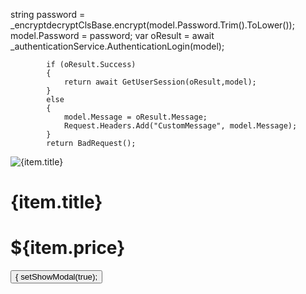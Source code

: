 string password = _encryptdecryptClsBase.encrypt(model.Password.Trim().ToLower());
            model.Password = password;
            var oResult = await _authenticationService.AuthenticationLogin(model);

            if (oResult.Success)
            {
                return await GetUserSession(oResult,model);
            }
            else
            {
                model.Message = oResult.Message;
                Request.Headers.Add("CustomMessage", model.Message);
            }
            return BadRequest();




<div className="card-image">
          <img src={item.src} alt={item.title} />
        </div>
        <div className="card-content">
          <div className="card-title">
            <h1>{item.title}</h1>
          </div>
          <div className="card-price">
            <IoPricetagOutline />
            <h1>${item.price}</h1>
          </div>
        </div>
        <div className="card-action">
          <button
            className="btn btn-primary"
            onClick={() => {
              setShowModal(true);